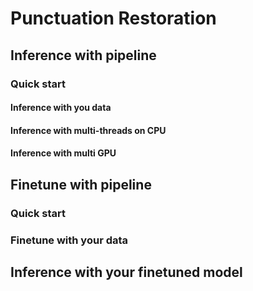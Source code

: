 # Punctuation Restoration

## Inference with pipeline

### Quick start

#### Inference with you data

#### Inference with multi-threads on CPU

#### Inference with multi GPU

## Finetune with pipeline

### Quick start

### Finetune with your data

## Inference with your finetuned model

